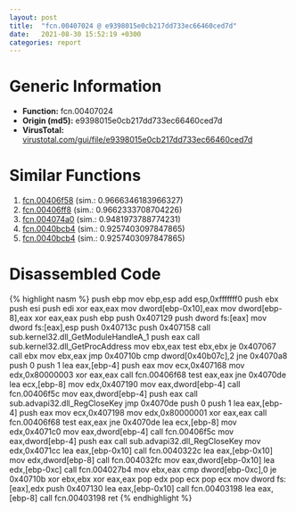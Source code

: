 ```yaml
---
layout: post
title:  "fcn.00407024 @ e9398015e0cb217dd733ec66460ced7d"
date:   2021-08-30 15:52:19 +0300
categories: report
---
```


# Generic Information
- **Function:** fcn.00407024
- **Origin (md5):** e9398015e0cb217dd733ec66460ced7d
- **VirusTotal:** [virustotal.com/gui/file/e9398015e0cb217dd733ec66460ced7d][virustotal_ref]



# Similar Functions

1. [fcn.00406f58][similar_1_ref] (sim.: 0.9666346183966327)
2. [fcn.00406ff8][similar_2_ref] (sim.: 0.9662333708704226)
3. [fcn.004074a0][similar_3_ref] (sim.: 0.9481973788774231)
4. [fcn.0040bcb4][similar_4_ref] (sim.: 0.9257403097847865)
5. [fcn.0040bcb4][similar_5_ref] (sim.: 0.9257403097847865)


# Disassembled Code

{% highlight nasm %}
push ebp
mov ebp,esp
add esp,0xfffffff0
push ebx
push esi
push edi
xor eax,eax
mov dword[ebp-0x10],eax
mov dword[ebp-8],eax
xor eax,eax
push ebp
push 0x407129
push dword fs:[eax]
mov dword fs:[eax],esp
push 0x40713c
push 0x407158
call sub.kernel32.dll_GetModuleHandleA_1
push eax
call sub.kernel32.dll_GetProcAddress
mov ebx,eax
test ebx,ebx
je 0x407067
call ebx
mov ebx,eax
jmp 0x40710b
cmp dword[0x40b07c],2
jne 0x4070a8
push 0
push 1
lea eax,[ebp-4]
push eax
mov ecx,0x407168
mov edx,0x80000003
xor eax,eax
call fcn.00406f68
test eax,eax
jne 0x4070de
lea ecx,[ebp-8]
mov edx,0x407190
mov eax,dword[ebp-4]
call fcn.00406f5c
mov eax,dword[ebp-4]
push eax
call sub.advapi32.dll_RegCloseKey
jmp 0x4070de
push 0
push 1
lea eax,[ebp-4]
push eax
mov ecx,0x407198
mov edx,0x80000001
xor eax,eax
call fcn.00406f68
test eax,eax
jne 0x4070de
lea ecx,[ebp-8]
mov edx,0x4071c0
mov eax,dword[ebp-4]
call fcn.00406f5c
mov eax,dword[ebp-4]
push eax
call sub.advapi32.dll_RegCloseKey
mov edx,0x4071cc
lea eax,[ebp-0x10]
call fcn.0040322c
lea eax,[ebp-0x10]
mov edx,dword[ebp-8]
call fcn.004032fc
mov eax,dword[ebp-0x10]
lea edx,[ebp-0xc]
call fcn.004027b4
mov ebx,eax
cmp dword[ebp-0xc],0
je 0x40710b
xor ebx,ebx
xor eax,eax
pop edx
pop ecx
pop ecx
mov dword fs:[eax],edx
push 0x407130
lea eax,[ebp-0x10]
call fcn.00403198
lea eax,[ebp-8]
call fcn.00403198
ret 
{% endhighlight %}


[similar_1_ref]: /report/fcn.00406f58@241e401b92b37dc9e35b2948d20d17b3
[similar_2_ref]: /report/fcn.00406ff8@e1cfd2251920da7635928443c90c6b4d
[similar_3_ref]: /report/fcn.004074a0@4f80ac3d231aa2cc69a16e7195916d21
[similar_4_ref]: /report/fcn.0040bcb4@5a9e6257062d8fd09bc1612cd995b797
[similar_5_ref]: /report/fcn.0040bcb4@0ad8edd40a874a1aec993fe82d20aeec
[virustotal_ref]: https://www.virustotal.com/gui/file/e9398015e0cb217dd733ec66460ced7d